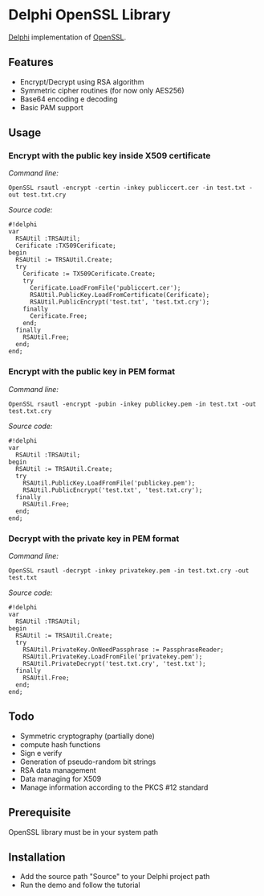 # Delphi OpenSSL Library

[Delphi](http://www.embarcadero.com/products/delphi) implementation of [OpenSSL](https://openssl.org/).

## Features

- Encrypt/Decrypt using RSA algorithm
- Symmetric cipher routines (for now only AES256)
- Base64 encoding e decoding
- Basic PAM support

## Usage

### Encrypt with the public key inside X509 certificate

*Command line:*

    OpenSSL rsautl -encrypt -certin -inkey publiccert.cer -in test.txt -out test.txt.cry


*Source code:*

```
#!delphi
var
  RSAUtil :TRSAUtil;
  Cerificate :TX509Cerificate;
begin
  RSAUtil := TRSAUtil.Create;
  try
    Cerificate := TX509Cerificate.Create;
    try
      Cerificate.LoadFromFile('publiccert.cer');
      RSAUtil.PublicKey.LoadFromCertificate(Cerificate);
      RSAUtil.PublicEncrypt('test.txt', 'test.txt.cry');
    finally
      Cerificate.Free;
    end;
  finally
    RSAUtil.Free;
  end;
end;
```

### Encrypt with the public key in PEM format

*Command line:*

    OpenSSL rsautl -encrypt -pubin -inkey publickey.pem -in test.txt -out test.txt.cry

*Source code:*

```
#!delphi
var
  RSAUtil :TRSAUtil;
begin
  RSAUtil := TRSAUtil.Create;
  try
    RSAUtil.PublicKey.LoadFromFile('publickey.pem');
    RSAUtil.PublicEncrypt('test.txt', 'test.txt.cry');
  finally
    RSAUtil.Free;
  end;
end;
```

### Decrypt with the private key in PEM format

*Command line:*

    OpenSSL rsautl -decrypt -inkey privatekey.pem -in test.txt.cry -out test.txt


*Source code:*

```
#!delphi
var
  RSAUtil :TRSAUtil;
begin
  RSAUtil := TRSAUtil.Create;
  try
    RSAUtil.PrivateKey.OnNeedPassphrase := PassphraseReader;
    RSAUtil.PrivateKey.LoadFromFile('privatekey.pem');
    RSAUtil.PrivateDecrypt('test.txt.cry', 'test.txt');
  finally
    RSAUtil.Free;
  end;
end;
```


## Todo

- Symmetric cryptography (partially done)
- compute hash functions
- Sign e verify
- Generation of pseudo-random bit strings
- RSA data management
- Data managing for X509
- Manage information according to the PKCS #12 standard

## Prerequisite

OpenSSL library must be in your system path

## Installation

- Add the source path "Source" to your Delphi project path
- Run the demo and follow the tutorial
